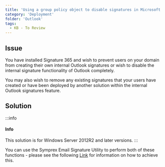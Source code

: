 ```yaml
---
title: 'Using a group policy object to disable signatures in Microsoft Outlook'
category: 'Deployment'
folder: 'Outlook'
tags: 
  - KB - To Review
---
```


## Issue

You have installed Signature 365 and wish to prevent users on your domain from creating their own internal Outlook signatures or wish to disable the internal signature functionality of Outlook completely.

You may also wish to remove any existing signatures that your users have created or have been deployed by another solution within the internal Outlook signatures feature.

## Solution

:::info
#### Info

This solution is for Windows Server 2012R2 and later versions.
:::

You can use the Symprex Email Signature Utility to perform both of these functions - please see the following [Link](https://support.signature365.com/en/support/solutions/articles/1000318073-how-to-set-outlook-default-fonts-for-all-users) for information on how to achieve this.